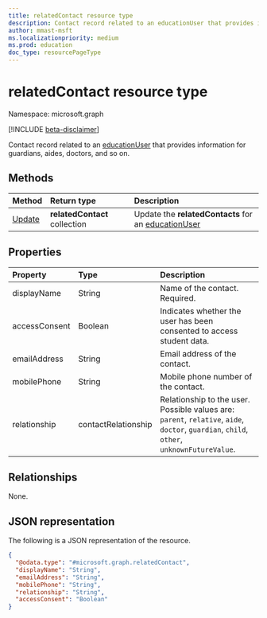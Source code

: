 ```yaml
---
title: relatedContact resource type
description: Contact record related to an educationUser that provides information for guardians, aides, doctors, and so on.
author: mmast-msft
ms.localizationpriority: medium
ms.prod: education
doc_type: resourcePageType
---
```


# relatedContact resource type

Namespace: microsoft.graph

[!INCLUDE [beta-disclaimer](../../includes/beta-disclaimer.md)]

Contact record related to an [educationUser](../resources/educationuser.md) that provides information for guardians, aides, doctors, and so on.

## Methods

| Method                                    | Return type                   | Description                                                             |
| :---------------------------------------- | :---------------------------- | :---------------------------------------------------------------------- |
| [Update](../api/relatedcontact-update.md) | **relatedContact** collection | Update the **relatedContacts** for an [educationUser](educationuser.md) |

## Properties

| Property      | Type                | Description                                                                                                                                |
| :------------ | :------------------ | :----------------------------------------------------------------------------------------------------------------------------------------- |
| displayName   | String              | Name of the contact. Required.                                                                                                             |
| accessConsent | Boolean             | Indicates whether the user has been consented to access student data.                                                                      |
| emailAddress  | String              | Email address of the contact.                                                                                                              |
| mobilePhone   | String              | Mobile phone number of the contact.                                                                                                        |
| relationship  | contactRelationship | Relationship to the user. Possible values are: `parent`, `relative`, `aide`, `doctor`, `guardian`, `child`, `other`, `unknownFutureValue`. |

## Relationships

None.

## JSON representation

The following is a JSON representation of the resource.

<!-- {
  "blockType": "resource",
  "@odata.type": "microsoft.graph.relatedContact"
}
-->

```json
{
  "@odata.type": "#microsoft.graph.relatedContact",
  "displayName": "String",
  "emailAddress": "String",
  "mobilePhone": "String",
  "relationship": "String",
  "accessConsent": "Boolean"
}
```
